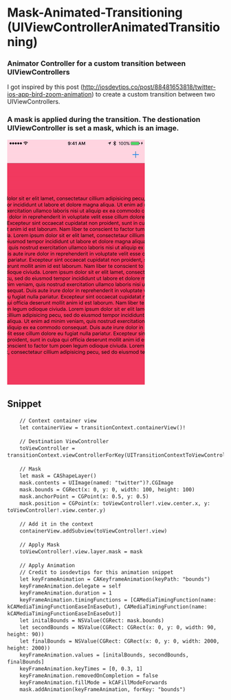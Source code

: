 # Mask-Animated-Transitioning (UIViewControllerAnimatedTransitioning)

### Animator Controller for a custom transition between UIViewControllers

I got inspired by this post (http://iosdevtips.co/post/88481653818/twitter-ios-app-bird-zoom-animation) to create a custom transition between two UIViewControllers.

### A mask is applied during the transition. The destionation UIViewController is set a mask, which is an image.

![](https://raw.githubusercontent.com/dannyYassine/MaskAnimatedTransitioning/master/mask_away3.gif)

## Snippet

        // Context container view
        let containerView = transitionContext.containerView()!
        
        // Destination ViewController
        toViewController = transitionContext.viewControllerForKey(UITransitionContextToViewControllerKey)
        
        // Mask
        let mask = CAShapeLayer()
        mask.contents = UIImage(named: "twitter")?.CGImage
        mask.bounds = CGRect(x: 0, y: 0, width: 100, height: 100)
        mask.anchorPoint = CGPoint(x: 0.5, y: 0.5)
        mask.position = CGPoint(x: toViewController!.view.center.x, y: toViewController!.view.center.y)
        
        // Add it in the context
        containerView.addSubview(toViewController!.view)
        
        // Apply Mask
        toViewController!.view.layer.mask = mask
        
        // Apply Animation
        // Credit to iosdevtips for this animation snippet
        let keyFrameAnimation = CAKeyframeAnimation(keyPath: "bounds")
        keyFrameAnimation.delegate = self
        keyFrameAnimation.duration = 1
        keyFrameAnimation.timingFunctions = [CAMediaTimingFunction(name: kCAMediaTimingFunctionEaseInEaseOut), CAMediaTimingFunction(name: kCAMediaTimingFunctionEaseInEaseOut)]
        let initalBounds = NSValue(CGRect: mask.bounds)
        let secondBounds = NSValue(CGRect: CGRect(x: 0, y: 0, width: 90, height: 90))
        let finalBounds = NSValue(CGRect: CGRect(x: 0, y: 0, width: 2000, height: 2000))
        keyFrameAnimation.values = [initalBounds, secondBounds, finalBounds]
        keyFrameAnimation.keyTimes = [0, 0.3, 1]
        keyFrameAnimation.removedOnCompletion = false
        keyFrameAnimation.fillMode = kCAFillModeForwards
        mask.addAnimation(keyFrameAnimation, forKey: "bounds")
